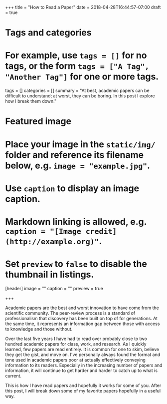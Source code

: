 +++
title = "How to Read a Paper"
date = 2018-04-28T16:44:57-07:00
draft = true

# Tags and categories
# For example, use `tags = []` for no tags, or the form `tags = ["A Tag", "Another Tag"]` for one or more tags.
tags = []
categories = []
summary = "At best, academic papers can be difficult to understand; at worst, they can be boring. In this post I explore how I break them down."

# Featured image
# Place your image in the `static/img/` folder and reference its filename below, e.g. `image = "example.jpg"`.
# Use `caption` to display an image caption.
#   Markdown linking is allowed, e.g. `caption = "[Image credit](http://example.org)"`.
# Set `preview` to `false` to disable the thumbnail in listings.
[header]
image = ""
caption = ""
preview = true

+++

Academic papers are the best and worst innovation to have come from the scientific community. The peer-review process is a standard of professionalism that discovery has been built on top of for generations. At the same time, it represents an information gap between those with access to knowledge and those without.

Over the last five years I have had to read over probably close to two hundred academic papers for class, work, and research. As I quickly learned, few papers are read entirely. It is common for one to skim, believe they get the gist, and move on. I've personally always found the format and tone used in academic papers poor at actually effectively conveying information to its readers. Especially in the increasing number of papers and information, it will continue to get harder and harder to catch up to what is current.

This is how I have read papers and hopefully it works for some of you. After this post, I will break down some of my favorite papers hopefully in a useful way.

<!-- ## Define your goals

## -->
